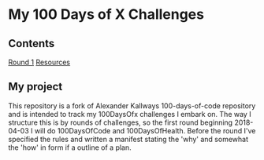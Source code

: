 # My 100 Days of X Challenges

## Contents
[Round 1](R1/)
[Resources](Resources/)

## My project
This repository is a fork of Alexander Kallways 100-days-of-code repository and is intended to track my 100DaysOfx challenges I embark on. The way I structure this is by rounds of challenges, so the first round beginning 2018-04-03 I will do 100DaysOfCode and 100DaysOfHealth. Before the round I've specified the rules and written a manifest stating the 'why' and somewhat the 'how' in form if a outline of a plan. 